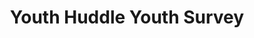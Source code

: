 ---
title: Youth Huddle Youth Survey
redirect_to: https://docs.google.com/forms/d/e/1FAIpQLSdCji_j5Abhpd6pKfuX9zxWP1OT1LZcPqDmfbGgIt7B6TED6A/viewform?usp=sf_link
redirect_from: 
  - /YHYouthSurvey2223
  - /yhyouthsurvey2223
---